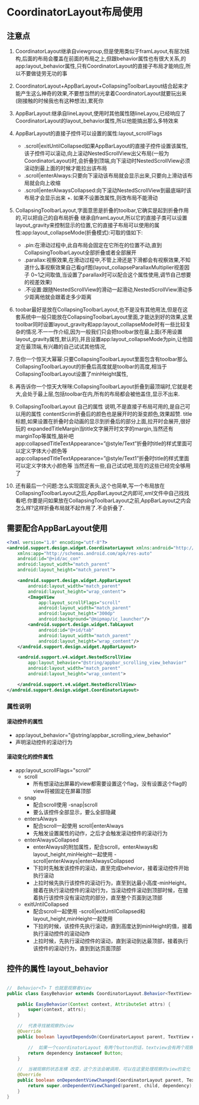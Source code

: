 # CoordinatorLayout布局使用

## 注意点

1. CoordinatorLayout继承自viewgroup,但是使用类似于framLayout,有层次结构,后面的布局会覆盖在前面的布局之上,但跟behavior属性也有很大关系,的app:layout_behavior属性,只有CoordinatorLayout的直接子布局才能响应,所以不要做徒劳无功的事

2. CoordinatorLayout+AppBarLayout+CollapsingToolbarLayout结合起来才能产生这么神奇的效果,不要想当然的光拿着CoordinatorLayout就要玩出来(刚接触的时候我也有这种想法),累死你

2. AppBarLayout:继承自lineLayout,使用时其他属性随lineLayou,已经响应了CoordinatorLayout的layout_behavior属性,所以他能搞出那么多特效来

2. AppBarLayout的直接子控件可以设置的属性:layout_scrollFlags 
    + .scroll|exitUntilCollapsed如果AppBarLayout的直接子控件设置该属性,该子控件可以滚动,向上滚动NestedScrollView出父布局(一般为CoordinatorLayout)时,会折叠到顶端,向下滚动时NestedScrollView必须滚动到最上面的时候才能拉出该布局 
    + .scroll|enterAlways:只要向下滚动该布局就会显示出来,只要向上滑动该布局就会向上收缩 
    + .scroll|enterAlwaysCollapsed:向下滚动NestedScrollView到最底端时该布局才会显示出来 
    +. 如果不设置改属性,则改布局不能滑动

5. CollapsingToolbarLayout,字面意思是折叠的toolbar,它确实是起到折叠作用的,可以把自己的自布局折叠 继承自framLayout,所以它的直接子类可以设置layout_gravity来控制显示的位置,它的直接子布局可以使用的属性:app:layout_collapseMode(折叠模式):可取的值如下: 
    + .pin:在滑动过程中,此自布局会固定在它所在的位置不动,直到CollapsingToolbarLayout全部折叠或者全部展开 
    +  .parallax:视察效果,在滑动过程中,不管上滑还是下滑都会有视察效果,不知道什么事视察效果自己看gif图(layout_collapseParallaxMultiplier视差因子 0~1之间取值,当设置了parallax时可以配合这个属性使用,调节自己想要的视差效果) 
    +  .不设置:跟随NestedScrollView的滑动一起滑动,NestedScrollView滑动多少距离他就会跟着走多少距离

6. toobar最好是放在CollapsingToolbarLayout,也不是没有其他用法,但是在这套系统中一般只能放在CollapsingToolbarLayout里面,才能达到好的效果,这里toolbar同时设置layout_gravity和app:layout_collapseMode时有一些比较复杂的情况.不一一作介绍,因为一般我们只会把toolbar放在最上面(不用设置layout_gravity属性,默认的),并且设置app:layout_collapseMode为pin,让他固定在最顶端,有兴趣的自己试试其他情况,

7. 告你一个惊天大幂幂:只要CollapsingToolbarLayout里面包含有toolbar那么CollapsingToolbarLayout的折叠后高度就是toolbar的高度,相当于CollapsingToolbarLayout设置了minHeight属性,

8. 再告诉你一个惊天大咪咪:CollapsingToolbarLayout折叠到最顶端时,它就是老大,会处于最上层,包括toolbar在内,所有的布局都会被他盖住,显示不出来.

9. CollapsingToolbarLayout 自己的属性 说明,不是直接子布局可用的,是自己可以用的属性 
contentScrim折叠后的颜色也是展开时的渐变颜色,效果超赞. 
title标题,如果设置在折叠时会动画的显示到折叠后的部分上面,拉开时会展开,很好玩的 
expandedTitleMargin当title文字展开时文字的margin,当然还有marginTop等属性,脑补吧 
app:collapsedTitleTextAppearance=”@style/Text”折叠时title的样式里面可以定义字体大小颜色等 
app:collapsedTitleTextAppearance=”@style/Text1”折叠时title的样式里面可以定义字体大小颜色等 
当然还有一些,自己试试吧,现在的这些已经完全够用了

10. 还有最后一个问题:怎么实现固定表头,这个也简单,写一个布局放在CollapsingToolbarLayout之后,AppBarLayout之内即可,xml文件中自己找找看吧.你要是问如果放在CollapsingToolbarLayout之前,AppBarLayout之内会怎么样?这样折叠布局就不起作用了.不会折叠了.

##  需要配合AppBarLayout使用

```xml
<?xml version="1.0" encoding="utf-8"?>
<android.support.design.widget.CoordinatorLayout xmlns:android="http://schemas.android.com/apk/res/android"
    xmlns:app="http://schemas.android.com/apk/res-auto"
    android:id="@+id/ac_con"
    android:layout_width="match_parent"
    android:layout_height="match_parent">

    <android.support.design.widget.AppBarLayout
        android:layout_width="match_parent"
        android:layout_height="wrap_content">
        <ImageView
            app:layout_scrollFlags="scroll"
            android:layout_width="match_parent"
            android:layout_height="300dp"
            android:background="@mipmap/ic_launcher"/>
        <android.support.design.widget.TabLayout
            android:id="@+id/tab"
            android:layout_width="match_parent"
            android:layout_height="wrap_content"/>
    </android.support.design.widget.AppBarLayout>

    <android.support.v4.widget.NestedScrollView
        app:layout_behavior="@string/appbar_scrolling_view_behavior"
        android:layout_width="match_parent"
        android:layout_height="wrap_content">

    </android.support.v4.widget.NestedScrollView>
</android.support.design.widget.CoordinatorLayout>
```

### 属性说明

#### 滚动控件的属性

+  app:layout_behavior="@string/appbar_scrolling_view_behavior"
  +  声明滚动控件的滚动行为

#### 滚动变化的控件属性

+ app:layout_scrollFlags="scroll"
  + scroll
    + 所有想滚动出屏幕的view都需要设置这个flag，没有设置这个flag的view将被固定在屏幕顶部
  + snap
    + 配合scroll使用 -snap|scroll
    + 要么该控件全部显示，要么全部隐藏
  + entersAlways
    + 配合scroll一起使用 scroll|enterAlways
    + 先触发设置属性的动作，之后才会触发滚动控件的滚动行为
  + enterAlwaysCollapsed
    + enterAlways的附加属性，配合scroll，enterAlways和layout_height,minHeight一起使用 - scroll|enterAlways|enterAlwaysCollapsed
    + 下拉时先触发该控件的滚动，直至完成behevior，接着滚动控件开始执行滚动
    + 上拉时候先执行该控件的滚动行为，直至到达最小高度-minHeight。接着在执行滚动控件的滚动行为，当滚动控件滚动到顶部时候，在接着执行该控件没有滚动完的部分，直至整个页面到达顶部
  + exitUntilCollapsed
    + 配合scroll一起使用 -scroll|exitUntilCollapsed和layout_height,minHeight一起使用
    + 下拉的时候，该控件先执行滚动，直到高度达到minHeight的值，接着执行滚动控件的滚动动作
    + 上拉时候，先执行滚动控件的滚动，直到滚动到达最顶部，接着执行该控件的滚动行为，直到到达页面顶部

## 控件的属性 layout_behavior

```java

//  Behavior<T> T 也就是观察者View
public class EasyBehavior extends CoordinatorLayout.Behavior<TextView> {

    public EasyBehavior(Context context, AttributeSet attrs) {
        super(context, attrs);
    }

    //  代表寻找被观察的view
    @Override
    public boolean layoutDependsOn(CoordinatorLayout parent, TextView child, View dependency) {

        //  如果一个coordinatorLayout 有两个button的话，textview会有两个观察者
        return dependency instanceof Button;
    }

    //  当被观察的状态发横 改变，这个方法会被调用，可以在这里处理观察的view的变化
    @Override
    public boolean onDependentViewChanged(CoordinatorLayout parent, TextView child, View dependency) {
        return super.onDependentViewChanged(parent, child, dependency);
    }
}
```

